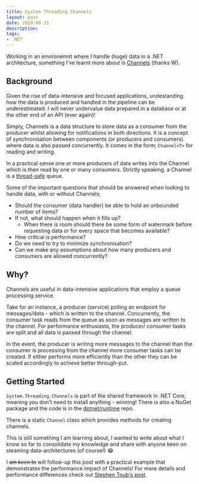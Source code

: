 ```yaml
---
title: System Threading Channels
layout: post
date: 2020-08-31
description: 
tags:
- .NET
---
```


Working in an environemnt where I handle (huge) data in a .NET architecture, something I've learnt more about is [Channels](https://devblogs.microsoft.com/dotnet/an-introduction-to-system-threading-channels/) (thanks W).


## Background

Given the rise of data-intensive and focused applications, undestanding how the data is produced and handled in the pipeline can 
be underestimated. I will never undervalue data prepared in a database or at the other end of an API (ever again)!

Simply, Channels is a data structure to store data as a consumer from the producer whilst allowing for notifications in both directions. 
It is a concept of synchronisation between components (or producers and consumers) where data is also passed concurrently. It comes in the form; 
`Channel<T>` for reading and writing.

In a practical sense one or more producers of data writes into the Channel which is then read by one or many consumers. Strictly speaking. 
a Channel is a [thread-safe](https://stackoverflow.com/questions/261683/what-is-the-meaning-of-the-term-thread-safe) queue.

Some of the important questions that should be answered when looking to handle data, with or without Channels;

- Should the consumer (data handler) be able to hold an unbounded number of items? 
- If not, what should happen when it fills up? 
  - When there is room should there be some form of watermark before requesting data or for every space that becomes available?
- How critical is performance? 
- Do we need to try to minimize synchronisation? 
- Can we make any assumptions about how many producers and consumers are allowed concurrently? 


## Why?

Channels are useful in data-intensive applications that employ a queue processing service. 

Take for an instance, a producer (service) polling an endpoint for messages/data - which is written to the channel. Concurrently, 
the consumer task reads from the queue as soon as messages are written to the channel. For performance enthusiasts, the producer/
consumer tasks are split and all data is passed through the channel.

In the event, the producer is writing more messages to the channel than the consumer is processing from the channel more consumer 
tasks can be created. If either performs more efficiently than the other they can be scaled accordingly to achieve better through-put. 


## Getting Started

`System.Threading.Channels` is part of the shared framework in .NET Core, meaning you don't need to install anything - winning! 
There is also a NuGet package and the code is in the [dotnet/runtime](https://github.com/dotnet/runtime/tree/df3930ecd237000813d1833286513d65557efffe/src/libraries/System.Threading.Channels) repo.

There is a static `Channel` class which provides methods for creating channels.

This is still something I am learning about, I wanted to write about what I know so far to consolidate my knowledge and share 
with anyone keen on steaming data-architectures (of course!) 😂

I <s>am keen to</s> will follow-up this post with a practical example that demonstrates the performance impact of Channels! For more details and 
performance differences check out [Stephen Toub's post](https://devblogs.microsoft.com/dotnet/an-introduction-to-system-threading-channels/).


